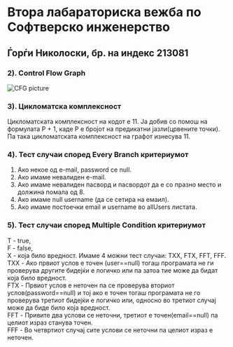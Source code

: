 # Втора лабараториска вежба по Софтверско инженерство

## Ѓорѓи Николоски, бр. на индекс 213081

### 2). Control Flow Graph
![CFG picture](https://github.com/GorgiNikoloski/SI_2023_lab2_213081/assets/127355009/960da7b1-d061-4865-817b-a498f0695821)
### 3). Цикломатска комплексност
Цикломатската комплексност на кодот е 11. 
Ја добив со помош на формулата P + 1, каде P е
бројот на предикатни јазли(црвените точки).
Па така цикломатската комплексност на графот изнесува 11.

### 4). Тест случаи според Every Branch критериумот
1. Ако некое од e-mail, password се null.
2. Ако имаме невалиден e-mail.
3. Ако имаме невалиден пасворд и пасвордот да е со празно место и должина помала од 8.
4. Ако имаме null username (да се сетира на емаил).
5. Ако имаме постоечки email и username во allUsers листата.


### 5). Тест случаи според Multiple Condition критериумот
Т - true,  
F - false,  
X - која било вредност.
Имаме 4 можни тест случаи: TXX, FTX, FFT, FFF.  
TXX - Ако првиот услов е точен (user==null) тогаш програмата не ги проверува другите бидејќи е логичко или па
затоа тие може да бидат која било вредност.  
FTX - Првиот услов е неточен па се проверува вториот услов(password==null) и тој ако е точен тогаш програмата не го
проверува третиот бидејќи е логичко или, односно во третиот случај може да биде било која вредност.  
FFT - Привите два услови се неточни, третиот е точен(email==null) па целиот израз станува точен.  
FFF - Во четвртиот случај сите услови се неточни па целиот израз е неточен.  

